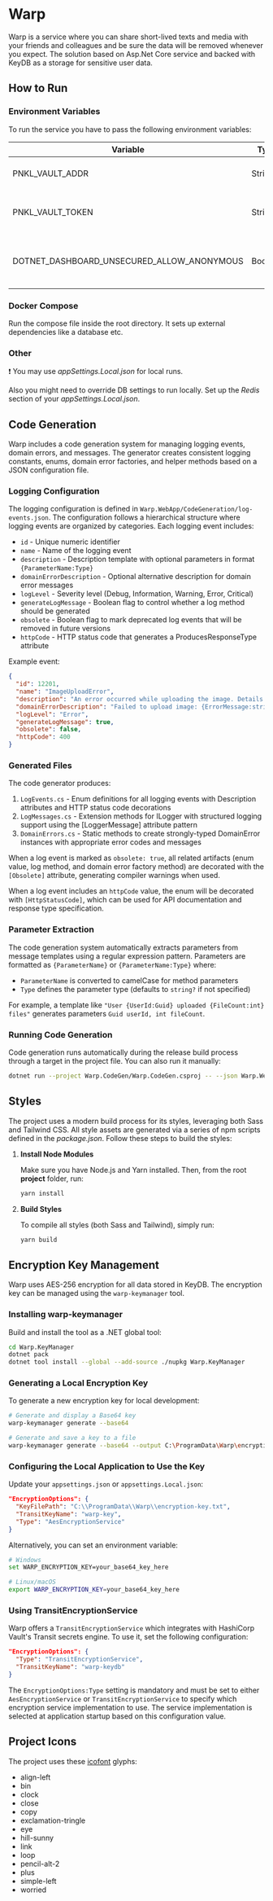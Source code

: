 # Warp

Warp is a service where you can share short-lived texts and media with your friends and colleagues and be sure the data will be removed whenever you expect. The solution based on Asp.Net Core service and backed with KeyDB as a storage for sensitive user data.


## How to Run


### Environment Variables

To run the service you have to pass the following environment variables:

|Variable        |Type  |Notes|Description                        |
|----------------|------|-----|-----------------------------------|
|PNKL_VAULT_ADDR |String|     |An address of a Vault instance     |
|PNKL_VAULT_TOKEN|String|     |An access token of a Vault instance|
|DOTNET_DASHBOARD_UNSECURED_ALLOW_ANONYMOUS|Boolean|Local env only| Dsiables the telemetry dashboard login|

### Docker Compose

Run the compose file inside the root directory. It sets up external dependencies like a database etc.


### Other

:exclamation: You may use _appSettings.Local.json_ for local runs.

Also you might need to override DB settings to run locally. Set up the _Redis_ section of your _appSettings.Local.json_.


## Code Generation

Warp includes a code generation system for managing logging events, domain errors, and messages. The generator creates consistent logging constants, enums, domain error factories, and helper methods based on a JSON configuration file.

### Logging Configuration

The logging configuration is defined in `Warp.WebApp/CodeGeneration/log-events.json`. The configuration follows a hierarchical structure where logging events are organized by categories. Each logging event includes:

- `id` - Unique numeric identifier
- `name` - Name of the logging event
- `description` - Description template with optional parameters in format `{ParameterName:Type}`
- `domainErrorDescription` - Optional alternative description for domain error messages
- `logLevel` - Severity level (Debug, Information, Warning, Error, Critical)
- `generateLogMessage` - Boolean flag to control whether a log method should be generated
- `obsolete` - Boolean flag to mark deprecated log events that will be removed in future versions
- `httpCode` - HTTP status code that generates a ProducesResponseType attribute

Example event:
```json
{
  "id": 12201,
  "name": "ImageUploadError",
  "description": "An error occurred while uploading the image. Details: '{ErrorMessage:string}'.",
  "domainErrorDescription": "Failed to upload image: {ErrorMessage:string}",
  "logLevel": "Error",
  "generateLogMessage": true,
  "obsolete": false,
  "httpCode": 400
}
```

### Generated Files

The code generator produces:

1. `LogEvents.cs` - Enum definitions for all logging events with Description attributes and HTTP status code decorations
2. `LogMessages.cs` - Extension methods for ILogger with structured logging support using the [LoggerMessage] attribute pattern
3. `DomainErrors.cs` - Static methods to create strongly-typed DomainError instances with appropriate error codes and messages

When a log event is marked as `obsolete: true`, all related artifacts (enum value, log method, and domain error factory method) are decorated with the `[Obsolete]` attribute, generating compiler warnings when used.

When a log event includes an `httpCode` value, the enum will be decorated with `[HttpStatusCode]`, which can be used for API documentation and response type specification.

### Parameter Extraction

The code generation system automatically extracts parameters from message templates using a regular expression pattern. Parameters are formatted as `{ParameterName}` or `{ParameterName:Type}` where:

- `ParameterName` is converted to camelCase for method parameters
- `Type` defines the parameter type (defaults to `string?` if not specified)

For example, a template like `"User {UserId:Guid} uploaded {FileCount:int} files"` generates parameters `Guid userId, int fileCount`.

### Running Code Generation

Code generation runs automatically during the release build process through a target in the project file. You can also run it manually:

```bash
dotnet run --project Warp.CodeGen/Warp.CodeGen.csproj -- --json Warp.WebApp/CodeGeneration/log-events.json --constants Warp.WebApp/Constants/Logging/LogEvents.cs --messages Warp.WebApp/Telemetry/Logging/LogMessages.cs --domain-errors Warp.WebApp/Extensions/DomainErrors.cs
```

## Styles

The project uses a modern build process for its styles, leveraging both Sass and Tailwind CSS. All style assets are generated via a series of npm scripts defined in the _package.json_. Follow these steps to build the styles:
1. **Install Node Modules**

   Make sure you have Node.js and Yarn installed. Then, from the root **project** folder, run:

   ```bash
   yarn install
   ```
2. **Build Styles**

   To compile all styles (both Sass and Tailwind), simply run:

   ```bash
   yarn build
   ```


## Encryption Key Management

Warp uses AES-256 encryption for all data stored in KeyDB. The encryption key can be managed using the `warp-keymanager` tool.

### Installing warp-keymanager

Build and install the tool as a .NET global tool:

```bash
cd Warp.KeyManager
dotnet pack
dotnet tool install --global --add-source ./nupkg Warp.KeyManager
```

### Generating a Local Encryption Key

To generate a new encryption key for local development:

```bash
# Generate and display a Base64 key
warp-keymanager generate --base64

# Generate and save a key to a file
warp-keymanager generate --base64 --output C:\ProgramData\Warp\encryption-key.txt
```

### Configuring the Local Application to Use the Key

Update your `appsettings.json` or `appsettings.Local.json`:

```json
"EncryptionOptions": {
  "KeyFilePath": "C:\\ProgramData\\Warp\\encryption-key.txt",
  "TransitKeyName": "warp-key",
  "Type": "AesEncryptionService"
}
```

Alternatively, you can set an environment variable:

```bash
# Windows
set WARP_ENCRYPTION_KEY=your_base64_key_here

# Linux/macOS
export WARP_ENCRYPTION_KEY=your_base64_key_here
```

### Using TransitEncryptionService

Warp offers a `TransitEncryptionService` which integrates with HashiCorp Vault's Transit secrets engine. To use it, set the following configuration:

```json
"EncryptionOptions": {
  "Type": "TransitEncryptionService",
  "TransitKeyName": "warp-keydb"
}
```

The `EncryptionOptions:Type` setting is mandatory and must be set to either `AesEncryptionService` or `TransitEncryptionService` to specify which encryption service implementation to use. The service implementation is selected at application startup based on this configuration value.


## Project Icons

The project uses these [icofont](https://icofont.com) glyphs:

- align-left
- bin
- clock
- close
- copy
- exclamation-tringle
- eye
- hill-sunny
- link
- loop
- pencil-alt-2
- plus
- simple-left
- worried
